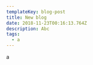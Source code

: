 ```yaml
---
templateKey: blog-post
title: New blog
date: 2018-11-23T00:16:13.764Z
description: Abc
tags:
  - a
---
```

a
